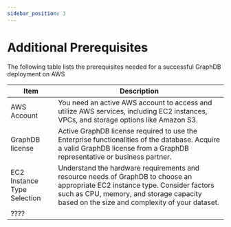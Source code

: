 ```yaml
---
sidebar_position: 3
---
```


# Additional Prerequisites

The following table lists the prerequisites needed for a successful GraphDB deployment on AWS

| Item                        | Description                                                                                                                                                                                                                  |
|-----------------------------|------------------------------------------------------------------------------------------------------------------------------------------------------------------------------------------------------------------------------|
 | AWS Account                 | You need an active AWS account to access and utilize AWS services, including EC2 instances, VPCs, and storage options like Amazon S3.                                                                                        |
| GraphDB license             | Active GraphDB license required to use the Enterprise functionalities of the database. Acquire a valid GraphDB license from a GraphDB representative or business partner.                                                    |
| EC2 Instance Type Selection | Understand the hardware requirements and resource needs of GraphDB to choose an appropriate EC2 instance type. Consider factors such as CPU, memory, and storage capacity based on the size and complexity of your dataset.  |
| ????                        ||



